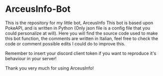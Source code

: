 # ArceusInfo-Bot
This is the repository for my little bot, ArceusInfo
This bot is based upon PokeAPI, and is written in Python (Only json file is a config file that you could personalize at will).
Here you will find the source code used to make this bot function, the comments are written in Italian,
feel free to check the code or comment possible edits I could do to improve this.

Remember to insert your discord client token if you want to reproduce it's behaviour in your server!

Thank you very much for using ArceusInfo!

